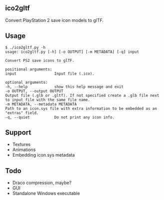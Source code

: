 ## ico2gltf
Convert PlayStation 2 save icon models to glTF.

## Usage
```
$ ./ico2gltf.py -h
usage: ico2gltf.py [-h] [-o OUTPUT] [-m METADATA] [-q] input

Convert PS2 save icons to glTF.

positional arguments:
input                 Input file (.ico).

optional arguments:
-h, --help            show this help message and exit
-o OUTPUT, --output OUTPUT
Output file (.glb or .gltf). If not specified create a .glb file next to input file with the same file name.
-m METADATA, --metadata METADATA
Path to an icon.sys file with extra information to be embedded as an "extras" field.
-q, --quiet           Do not print any icon info.
```

## Support
 - Textures
 - Animations
 - Embedding icon.sys metadata

## Todo
- Draco compression, maybe?
- GUI
- Standalone Windows executable
